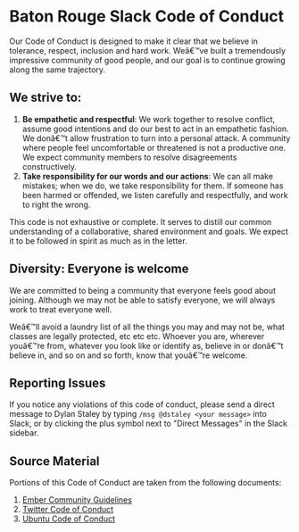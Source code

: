 # Baton Rouge Slack Code of Conduct

Our Code of Conduct is designed to make it clear that we believe in tolerance, respect, inclusion and hard work. Weâ€™ve built a tremendously impressive community of good people, and our goal is to continue growing along the same trajectory.

## We strive to:

1. **Be empathetic and respectful**: We work together to resolve conflict, assume good intentions and do our best to act in an empathetic fashion. We donâ€™t allow frustration to turn into a personal attack. A community where people feel uncomfortable or threatened is not a productive one. We expect community members to resolve disagreements constructively.
2. **Take responsibility for our words and our actions**: We can all make mistakes; when we do, we take responsibility for them. If someone has been harmed or offended, we listen carefully and respectfully, and work to right the wrong.

This code is not exhaustive or complete. It serves to distill our common understanding of a collaborative, shared environment and goals. We expect it to be followed in spirit as much as in the letter.

## Diversity: Everyone is welcome

We are committed to being a community that everyone feels good about joining. Although we may not be able to satisfy everyone, we will always work to treat everyone well.

Weâ€™ll avoid a laundry list of all the things you may and may not be, what classes are legally protected, etc etc etc. Whoever you are, wherever youâ€™re from, whatever you look like or identify as, believe in or donâ€™t believe in, and so on and so forth, know that youâ€™re welcome.

## Reporting Issues

If you notice any violations of this code of conduct, please send a direct message to Dylan Staley by typing `/msg @dstaley <your message>` into Slack, or by clicking the plus symbol next to "Direct Messages" in the Slack sidebar.

## Source Material

Portions of this Code of Conduct are taken from the following documents:

1. [Ember Community Guidelines](http://emberjs.com/guidelines/)
2. [Twitter Code of Conduct](https://github.com/twitter/code-of-conduct/blob/master/code-of-conduct.md)
3. [Ubuntu Code of Conduct](http://www.ubuntu.com/about/about-ubuntu/conduct)
